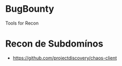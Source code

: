 # BugBounty
Tools for Recon


# Recon de Subdomínos

* https://github.com/projectdiscovery/chaos-client

